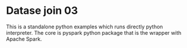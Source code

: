 # Datase join 03

This is a standalone python examples which runs directly python interpreter. The core is pyspark python package that is the wrapper with Apache Spark.
